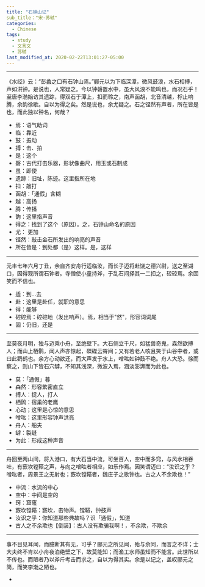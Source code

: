 ```yaml
---
title: "石钟山记"
sub_title："宋·苏轼"
categories:
  - Chinese
tags:
  - study
  - 文言文
  - 苏轼
last_modified_at: 2020-02-22T13:01:27-05:00
---
```


***

《水经》云：“彭蠡之口有石钟山焉。”郦元以为下临深潭，微风鼓浪，水石相搏，声如洪钟。是说也，人常疑之。今以钟磬置水中，虽大风浪不能鸣也，而况石乎！至唐李渤始访其遗踪，得双石于潭上，扣而聆之，南声函胡，北音清越，桴止响腾，余韵徐歇。自以为得之矣。然是说也，余尤疑之。石之铿然有声者，所在皆是也，而此独以钟名，何哉？

* 焉：语气助词
* 临：靠近
* 鼓：振动
* 搏：击、拍
* 是：这个
* 磬：古代打击乐器，形状像曲尺，用玉或石制成
* 虽：即使
* 遗踪：旧址，陈迹。这里指所在地
* 扣：敲打
* 函胡：「通假」含糊
* 越：高扬
* 腾：传播
* 韵：这里指声音
* 得之：找到了这个（原因）。之，石钟山命名的原因
* 尤： 更加
* 铿然：敲击金石所发出的响亮的声音
* 所在皆是：到处都（是）这样。是，这样

***

元丰七年六月丁丑，余自齐安舟行适临汝，而长子迈将赴饶之德兴尉，送之至湖口，因得观所谓石钟者。寺僧使小童持斧，于乱石间择其一二扣之，硿硿焉。余固笑而不信也。

* 适：到…去
* 赴：这里是赴任，就职的意思
* 得：能够
* 硿硿焉：硿硿地（发出响声）。焉，相当于"然"，形容词词尾
* 固：仍旧，还是

***

至莫夜月明，独与迈乘小舟，至绝壁下。大石侧立千尺，如猛兽奇鬼，森然欲搏人；而山上栖鹘，闻人声亦惊起，磔磔云霄间；又有若老人咳且笑于山谷中者，或曰此鹳鹤也。余方心动欲还，而大声发于水上，噌吰如钟鼓不绝。舟人大恐。徐而察之，则山下皆石穴罅，不知其浅深，微波入焉，涵淡澎湃而为此也。

* 莫：「通假」暮
* 森然：形容繁密直立 
* 搏人：捉人，打人
* 栖鹘：宿巢的老鹰
* 心动；这里是心惊的意思
* 噌吰：这里形容钟声洪亮
* 舟人：船夫
* 罅：裂缝
* 为此：形成这种声音

***

舟回至两山间，将入港口，有大石当中流，可坐百人，空中而多窍，与风水相吞吐，有窾坎镗鞳之声，与向之噌吰者相应，如乐作焉。因笑谓迈曰：“汝识之乎？噌吰者，周景王之无射也；窾坎镗鞳者，魏庄子之歌钟也。古之人不余欺也！”

* 中流：水流的中心
* 空中：中间是空的
* 窍：窟窿
* 窾坎镗鞳：窾坎，击物声。镗鞳，钟鼓声
* 汝识之乎：你知道那些典故吗？识「通假」，知道
* 古人之不余欺也【倒装】：古人没有欺骗我啊！，不余欺，不欺余

***

事不目见耳闻，而臆断其有无，可乎？郦元之所见闻，殆与余同，而言之不详；士大夫终不肯以小舟夜泊绝壁之下，故莫能知；而渔工水师虽知而不能言。此世所以不传也。而陋者乃以斧斤考击而求之，自以为得其实。余是以记之，盖叹郦元之简，而笑李渤之陋也。

*
